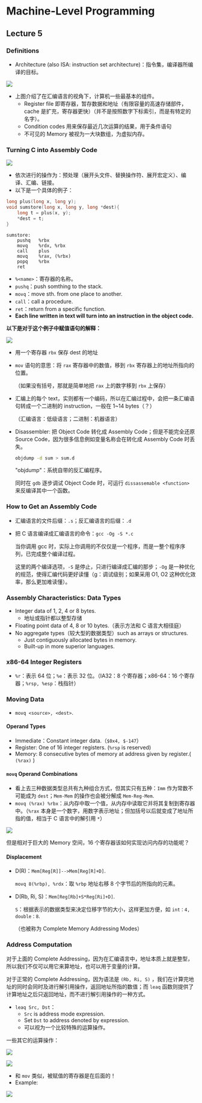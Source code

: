# Machine-Level Programming

## Lecture 5

### Definitions

- Architecture (also ISA: instruction set architecture)：指令集，编译器所编译的目标。

![](https://github.com/Clovers2333/picx-images-hosting/raw/master/Machine_Programming_Definitions.7p3d8s7et6.webp)

- 上图介绍了在汇编语言的视角下，计算机一些最基本的组件。
    - Register file 即寄存器，暂存数据和地址（有限容量的高速存储部件，cache 是扩充，寄存器更快）（并不是按照数字下标索引，而是有特定的名字）。
    - Condition codes 用来保存最近几次运算的结果，用于条件语句
    - 不可见的 Memory 被视为一大块数组，为虚拟内存。

### Turning C into Assembly Code

![](https://github.com/Clovers2333/picx-images-hosting/raw/master/Turning_C_to_ObjectCode.2krojil1vi.webp)

- 依次进行的操作为：预处理（展开头文件、替换操作符、展开宏定义）、编译、汇编、链接。
- 以下是一个具体的例子：

```c
long plus(long x, long y);
void sumstore(long x, long y, long *dest){
    long t = plus(x, y);
    *dest = t;
}
```

```assembly
sumstore:
	pushq	%rbx
	movq	%rdx, %rbx
	call	plus
	movq	%rax, (%rbx)
	popq	%rbx
	ret
```

- `%<name>`：寄存器的名称。
- `pushq`：push somthing to the stack.
- `movq`：move sth. from one place to another.
- `call`：call a procedure.
- `ret`：return from a specific function.
- **Each line written in text will turn into an instruction in the object code.**

**以下是对于这个例子中赋值语句的解释：**

![](https://github.com/Clovers2333/picx-images-hosting/raw/master/Assembly_Assigning_Exanple.ibvvim1by.webp)

- 用一个寄存器 `rbx` 保存 dest 的地址

- `mov` 语句的意思：将 `rax` 寄存器中的数值，移到 `rbx` 寄存器上的地址所指向的位置。

    （如果没有括号，那就是简单地把 `rax` 上的数字移到 `rbx` 上保存）

- 汇编上的每个 text，实则都有一个编码，所以在汇编过程中，会把一条汇编语句转成一个二进制的 instruction，一般在 1~14 bytes（？）

    （汇编语言：低级语言；二进制：机器语言）
    
- Disassembler: 把 Object Code 转化成 Assembly Code；但是不能完全还原 Source Code，因为很多信息例如变量名称会在转化成 Assembly Code 时丢失。

    ```bash
    objdump -d sum > sum.d
    ```

    "objdump"：系统自带的反汇编程序。

    同时在 `gdb` 逐步调试 Object Code 时，可运行 `dissassemable <function>` 来反编译其中一个函数。

### How to Get an Assembly Code

- 汇编语言的文件后缀：`.s`；反汇编语言的后缀：`.d`

- 把 C 语言编译成汇编语言的命令：`gcc -Og -S *.c`

    当你调用 gcc 时，实际上你调用的不仅仅是一个程序，而是一整个程序序列，已完成整个编译过程。

    这里的两个编译选项，`-S` 是停止，只进行编译成汇编的那步；`-Og` 是一种优化的规范，使得汇编代码更好读懂（g：调试级别；如果采用 O1, O2 这种优化效率，那么更加难读懂）。

### Assembly Characteristics: Data Types

- Integer data of 1, 2, 4 or 8 bytes.
    - 地址或指针都以整型存储
- Floating point data of 4, 8 or 10 bytes.（表示方法和 C 语言大相径庭） 
- No aggregate types（较大型的数据类型）such as arrays or structures.
    - Just contiguously allocated bytes in memory.
    - Built-up in more superior languages.

### x86-64 Integer Registers

- `%r`：表示 64 位；`%e`：表示 32 位。（IA32：8 个寄存器；x86-64：16 个寄存器；`%rsp, %esp`：栈指针）

### Moving Data

- `movq <source>, <dest>`.

#### Operand Types

- Immediate：Constant integer data.（`$0x4, $-147`）
- Register: One of 16 integer registers. (`%rsp` is reserved)
- Memory: 8 consecutive bytes of memory at address given by register.( `(%rax)` )

#### `movq` Operand Combinations

- 看上去三种数据类型总共有九种组合方式，但其实只有五种：`Imm` 作为常数不可能成为 `dest`；`Mem-Mem` 的操作也会被分解成 `Mem-Reg-Mem`.
- `movq (%rax) %rbx`：从内存中取一个值，从内存中读取它并将其复制到寄存器中。（`%rax` 本身是一个数字，用数字表示地址；但加括号以后就变成了地址所指的值，相当于 C 语言中的解引用 `*`）

![](https://github.com/Clovers2333/picx-images-hosting/raw/master/movq_operand_combination.51dx5bddta.webp)

但是相对于巨大的 Memory 空间，16 个寄存器该如何实现访问内存的功能呢？

#### Displacement

- D(R)：`Mem[Reg[R]]-->Mem[Reg[R]+D]`.

    `movq 8(%rbp), %rdx`：取 `%rbp` 地址右移 8 个字节后的所指向的元素。

- D(Rb, Ri, S)：`Mem[Reg[Rb]+S*Reg[Ri]+D]`.

    `S`：根据表示的数据类型来决定位移字节的大小，这样更加方便，如 `int：4, double：8`.

    （也被称为 Complete Memory Addressing Modes）

### Address Computation

对于上面的 Complete Addressing，因为在汇编语言中，地址本质上就是整型，所以我们不仅可以用它来算地址，也可以用于变量的计算。

对于正常的 Complete Addressing，因为语法是 `(Rb, Ri, S)` ，我们在计算完地址的同时会同时及进行解引用操作，返回地址所指的数值；而 `leaq` 函数则提供了计算地址之后只返回地址，而不进行解引用操作的一种方式。

- `leaq Src, Dst`：
    - `Src` is address mode expression.
    - Set `Dst` to address denoted by expression.
    - 可以视为一个比较特殊的运算操作。

一些其它的运算操作：

![](https://github.com/Clovers2333/picx-images-hosting/raw/master/Assembly_Arithmetic_Operations.7p3dfqezgz.webp)

![](https://github.com/Clovers2333/picx-images-hosting/raw/master/Assembly_Arithmetic_Operations2.5q76pechg8.webp)

- 和 `mov` 类似，被赋值的寄存器是在后面的！
- Example:

![](https://github.com/Clovers2333/picx-images-hosting/raw/master/Assembly_Arithmetic_Example.6bgubp9csc.webp)